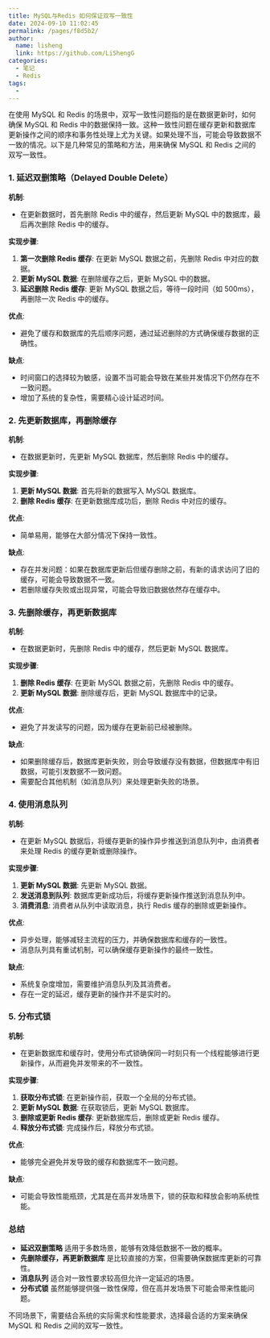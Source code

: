 ```yaml
---
title: MySQL与Redis 如何保证双写一致性
date: 2024-09-10 11:02:45
permalink: /pages/f8d5b2/
author: 
  name: lisheng
  link: https://github.com/LiShengG
categories: 
  - 笔记
  - Redis
tags: 
  - 
---
```

在使用 MySQL 和 Redis 的场景中，双写一致性问题指的是在数据更新时，如何确保 MySQL 和 Redis 中的数据保持一致。这种一致性问题在缓存更新和数据库更新操作之间的顺序和事务性处理上尤为关键。如果处理不当，可能会导致数据不一致的情况。以下是几种常见的策略和方法，用来确保 MySQL 和 Redis 之间的双写一致性。

### 1. **延迟双删策略（Delayed Double Delete）**
**机制**:
- 在更新数据时，首先删除 Redis 中的缓存，然后更新 MySQL 中的数据库，最后再次删除 Redis 中的缓存。

**实现步骤**:
1. **第一次删除 Redis 缓存**: 在更新 MySQL 数据之前，先删除 Redis 中对应的数据。
2. **更新 MySQL 数据**: 在删除缓存之后，更新 MySQL 中的数据。
3. **延迟删除 Redis 缓存**: 更新 MySQL 数据之后，等待一段时间（如 500ms），再删除一次 Redis 中的缓存。

**优点**:
- 避免了缓存和数据库的先后顺序问题，通过延迟删除的方式确保缓存数据的正确性。

**缺点**:
- 时间窗口的选择较为敏感，设置不当可能会导致在某些并发情况下仍然存在不一致问题。
- 增加了系统的复杂性，需要精心设计延迟时间。

### 2. **先更新数据库，再删除缓存**
**机制**:
- 在数据更新时，先更新 MySQL 数据库，然后删除 Redis 中的缓存。

**实现步骤**:
1. **更新 MySQL 数据**: 首先将新的数据写入 MySQL 数据库。
2. **删除 Redis 缓存**: 在更新数据库成功后，删除 Redis 中对应的缓存。

**优点**:
- 简单易用，能够在大部分情况下保持一致性。
  
**缺点**:
- 存在并发问题：如果在数据库更新后但缓存删除之前，有新的请求访问了旧的缓存，可能会导致数据不一致。
- 若删除缓存失败或出现异常，可能会导致旧数据依然存在缓存中。

### 3. **先删除缓存，再更新数据库**
**机制**:
- 在数据更新时，先删除 Redis 中的缓存，然后更新 MySQL 数据库。

**实现步骤**:
1. **删除 Redis 缓存**: 在更新 MySQL 数据之前，先删除 Redis 中的缓存。
2. **更新 MySQL 数据**: 删除缓存后，更新 MySQL 数据库中的记录。

**优点**:
- 避免了并发读写的问题，因为缓存在更新前已经被删除。

**缺点**:
- 如果删除缓存后，数据库更新失败，则会导致缓存没有数据，但数据库中有旧数据，可能引发数据不一致问题。
- 需要配合其他机制（如消息队列）来处理更新失败的场景。

### 4. **使用消息队列**
**机制**:
- 在更新 MySQL 数据后，将缓存更新的操作异步推送到消息队列中，由消费者来处理 Redis 的缓存更新或删除操作。

**实现步骤**:
1. **更新 MySQL 数据**: 先更新 MySQL 数据。
2. **发送消息到队列**: 数据库更新成功后，将缓存更新操作推送到消息队列中。
3. **消费消息**: 消费者从队列中读取消息，执行 Redis 缓存的删除或更新操作。

**优点**:
- 异步处理，能够减轻主流程的压力，并确保数据库和缓存的一致性。
- 消息队列具有重试机制，可以确保缓存更新操作的最终一致性。

**缺点**:
- 系统复杂度增加，需要维护消息队列及其消费者。
- 存在一定的延迟，缓存更新的操作并不是实时的。

### 5. **分布式锁**
**机制**:
- 在更新数据库和缓存时，使用分布式锁确保同一时刻只有一个线程能够进行更新操作，从而避免并发带来的不一致性。

**实现步骤**:
1. **获取分布式锁**: 在更新操作前，获取一个全局的分布式锁。
2. **更新 MySQL 数据**: 在获取锁后，更新 MySQL 数据库。
3. **删除或更新 Redis 缓存**: 更新数据库后，删除或更新 Redis 缓存。
4. **释放分布式锁**: 完成操作后，释放分布式锁。

**优点**:
- 能够完全避免并发导致的缓存和数据库不一致问题。

**缺点**:
- 可能会导致性能瓶颈，尤其是在高并发场景下，锁的获取和释放会影响系统性能。

### **总结**
- **延迟双删策略** 适用于多数场景，能够有效降低数据不一致的概率。
- **先删除缓存，再更新数据库** 是比较直接的方案，但需要确保数据库更新的可靠性。
- **消息队列** 适合对一致性要求较高但允许一定延迟的场景。
- **分布式锁** 虽然能够提供强一致性保障，但在高并发场景下可能会带来性能问题。

不同场景下，需要结合系统的实际需求和性能要求，选择最合适的方案来确保 MySQL 和 Redis 之间的双写一致性。